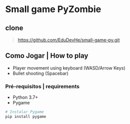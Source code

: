 # Small game PyZombie

## clone

> https://github.com/EduDevHe/small-game-py.git

## Como Jogar | How to play

- Player movement using keyboard (WASD/Arrow Keys)
- Bullet shooting (Spacebar)

### Pré-requisitos | requirements

- Python 3.7+
- Pygame

```bash
# Instalar Pygame
pip install pygame
```
